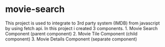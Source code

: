 # movie-search
This project is used to integrate to 3rd party system (IMDB) from javascript by using fetch api.
In this project i created 3 components. 
    1. Movie Search Component (parent component)
    2. Movie Tile Component (child component)
    3. Movie Details Component (separate component)


